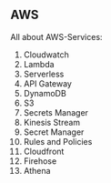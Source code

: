 ## AWS

All about AWS-Services:

1. Cloudwatch
2. Lambda
3. Serverless
4. API Gateway
5. DynamoDB
6. S3
7. Secrets Manager
8. Kinesis Stream
9. Secret Manager
10. Rules and Policies
11. Cloudfront
12. Firehose
13. Athena
